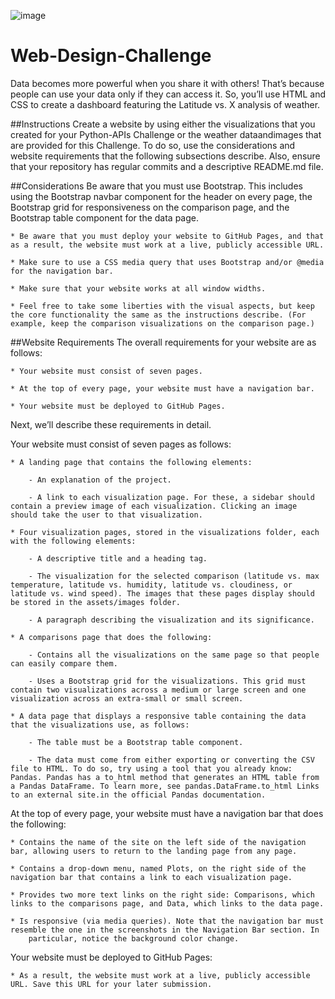 ![image](https://user-images.githubusercontent.com/108558769/203668124-f0b85d8b-034c-48ee-b855-972df4f04eb9.png)

# Web-Design-Challenge
Data becomes more powerful when you share it with others! That’s because people can use your data only if they can access it. So, you’ll use HTML
and CSS to create a dashboard featuring the Latitude vs. X analysis of weather.


##Instructions
Create a website by using either the visualizations that you created for your Python-APIs Challenge or the weather dataandimages that are
provided for this Challenge. To do so, use the considerations and website requirements that the following subsections describe. Also, ensure 
that your repository has regular commits and a descriptive README.md file.


##Considerations
Be aware that you must use Bootstrap. This includes using the Bootstrap navbar component for the header on every page, the Bootstrap grid for 
responsiveness on the comparison page, and the Bootstrap table component for the data page.

    * Be aware that you must deploy your website to GitHub Pages, and that as a result, the website must work at a live, publicly accessible URL.

    * Make sure to use a CSS media query that uses Bootstrap and/or @media for the navigation bar.

    * Make sure that your website works at all window widths.

    * Feel free to take some liberties with the visual aspects, but keep the core functionality the same as the instructions describe. (For example, keep the comparison visualizations on the comparison page.)


##Website Requirements
The overall requirements for your website are as follows:

    * Your website must consist of seven pages.

    * At the top of every page, your website must have a navigation bar.

    * Your website must be deployed to GitHub Pages.

Next, we’ll describe these requirements in detail.

Your website must consist of seven pages as follows:

    * A landing page that contains the following elements:

        - An explanation of the project.

        - A link to each visualization page. For these, a sidebar should contain a preview image of each visualization. Clicking an image should take the user to that visualization.

    * Four visualization pages, stored in the visualizations folder, each with the following elements:

        - A descriptive title and a heading tag.

        - The visualization for the selected comparison (latitude vs. max temperature, latitude vs. humidity, latitude vs. cloudiness, or latitude vs. wind speed). The images that these pages display should be stored in the assets/images folder.

        - A paragraph describing the visualization and its significance.

    * A comparisons page that does the following:

        - Contains all the visualizations on the same page so that people can easily compare them.

        - Uses a Bootstrap grid for the visualizations. This grid must contain two visualizations across a medium or large screen and one visualization across an extra-small or small screen.

    * A data page that displays a responsive table containing the data that the visualizations use, as follows:

        - The table must be a Bootstrap table component.

        - The data must come from either exporting or converting the CSV file to HTML. To do so, try using a tool that you already know: Pandas. Pandas has a to_html method that generates an HTML table from a Pandas DataFrame. To learn more, see pandas.DataFrame.to_html Links to an external site.in the official Pandas documentation.


At the top of every page, your website must have a navigation bar that does the following:

    * Contains the name of the site on the left side of the navigation bar, allowing users to return to the landing page from any page.

    * Contains a drop-down menu, named Plots, on the right side of the navigation bar that contains a link to each visualization page.

    * Provides two more text links on the right side: Comparisons, which links to the comparisons page, and Data, which links to the data page.

    * Is responsive (via media queries). Note that the navigation bar must resemble the one in the screenshots in the Navigation Bar section. In
        particular, notice the background color change.

Your website must be deployed to GitHub Pages:

    * As a result, the website must work at a live, publicly accessible URL. Save this URL for your later submission.
